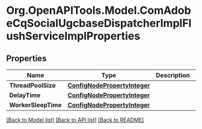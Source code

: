 # Org.OpenAPITools.Model.ComAdobeCqSocialUgcbaseDispatcherImplFlushServiceImplProperties
## Properties

Name | Type | Description | Notes
------------ | ------------- | ------------- | -------------
**ThreadPoolSize** | [**ConfigNodePropertyInteger**](ConfigNodePropertyInteger.md) |  | [optional] 
**DelayTime** | [**ConfigNodePropertyInteger**](ConfigNodePropertyInteger.md) |  | [optional] 
**WorkerSleepTime** | [**ConfigNodePropertyInteger**](ConfigNodePropertyInteger.md) |  | [optional] 

[[Back to Model list]](../README.md#documentation-for-models) [[Back to API list]](../README.md#documentation-for-api-endpoints) [[Back to README]](../README.md)

